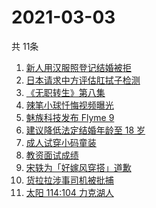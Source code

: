 # 2021-03-03
  共 11条

  <!-- BEGIN -->
  <!-- 最后更新时间:Wed Mar 03 2021 08:11:39 GMT+0000 (Coordinated Universal Time) -->
  1. [新人用汉服照登记结婚被拒](https://www.zhihu.com/search?q=汉服登记结婚)
1. [日本请求中方评估肛拭子检测](https://www.zhihu.com/search?q=肛拭子)
1. [《无职转生》第八集](https://www.zhihu.com/search?q=无职转生)
1. [辣笔小球忏悔视频曝光](https://www.zhihu.com/search?q=辣笔小球)
1. [魅族科技发布 Flyme 9](https://www.zhihu.com/search?q=flyme9)
1. [建议降低法定结婚年龄至 18 岁](https://www.zhihu.com/search?q=法定结婚年龄)
1. [成人试穿小码童装](https://www.zhihu.com/search?q=优衣库童装)
1. [教资面试成绩](https://www.zhihu.com/search?q=教资面试成绩)
1. [宋轶为「好嫁风穿搭」道歉](https://www.zhihu.com/search?q=宋轶道歉)
1. [货拉拉涉事司机被批捕](https://www.zhihu.com/search?q=货拉拉司机被捕)
1. [太阳 114:104 力克湖人](https://www.zhihu.com/search?q=湖人)
  <!-- END -->
  